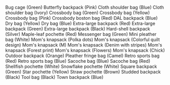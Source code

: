 Bug cage (Green)
Butterfly backpack (Pink)
Cloth shoulder bag (Blue)
Cloth shoulder bag (Ivory)
Crossbody bag (Green)
Crossbody bag (Yellow)
Crossbody bag (Pink)
Crossbody boston bag (Red)
DAL backpack (Blue)
Dry bag (Yellow)
Dry bag (Blue)
Extra-large backpack (Red)
Extra-large backpack (Green)
Extra-large backpack (Black)
Hard-shell backpack (Silver)
Maple-leaf pochette (Red)
Messenger bag (Green)
Mini pleather bag (White)
Mom's knapsack (Polka dots)
Mom's knapsack (Colorful quilt design)
Mom's knapsack (M)
Mom's knapsack (Denim with stripes)
Mom's knapsack (Forest print)
Mom's knapsack (Flowers)
Mom's knapsack (Chick)
Outdoor backpack (Orange)
Pleather fringe bag (Camel)
Retro sports bag (Red)
Retro sports bag (Blue)
Sacoche bag (Blue)
Sacoche bag (Red)
Shellfish pochette (White)
Snowflake pochette (White)
Square backpack (Green)
Star pochette (Yellow)
Straw pochette (Brown)
Studded backpack (Black)
Tool bag (Black)
Town backpack (Blue)
